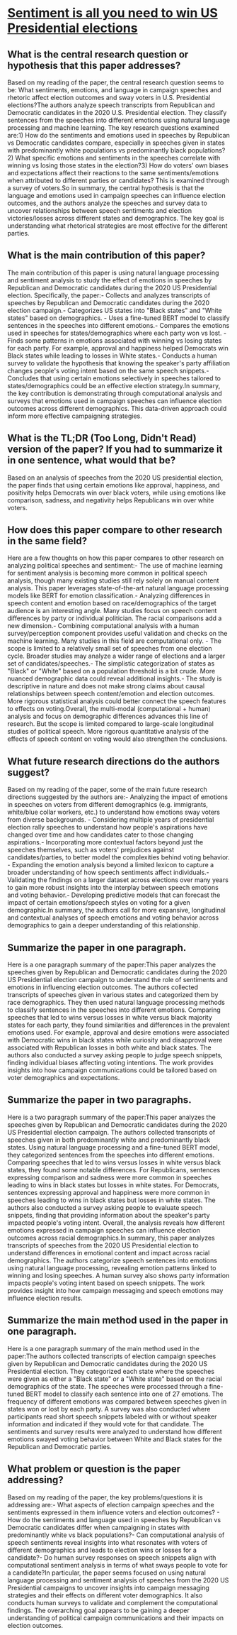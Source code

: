 # [Sentiment is all you need to win US Presidential elections](https://arxiv.org/abs/2209.13487)

## What is the central research question or hypothesis that this paper addresses?

 Based on my reading of the paper, the central research question seems to be: What sentiments, emotions, and language in campaign speeches and rhetoric affect election outcomes and sway voters in U.S. Presidential elections?The authors analyze speech transcripts from Republican and Democratic candidates in the 2020 U.S. Presidential election. They classify sentences from the speeches into different emotions using natural language processing and machine learning. The key research questions examined are:1) How do the sentiments and emotions used in speeches by Republican vs Democratic candidates compare, especially in speeches given in states with predominantly white populations vs predominantly black populations? 2) What specific emotions and sentiments in the speeches correlate with winning vs losing those states in the election?3) How do voters' own biases and expectations affect their reactions to the same sentiments/emotions when attributed to different parties or candidates? This is examined through a survey of voters.So in summary, the central hypothesis is that the language and emotions used in campaign speeches can influence election outcomes, and the authors analyze the speeches and survey data to uncover relationships between speech sentiments and election victories/losses across different states and demographics. The key goal is understanding what rhetorical strategies are most effective for the different parties.


## What is the main contribution of this paper?

 The main contribution of this paper is using natural language processing and sentiment analysis to study the effect of emotions in speeches by Republican and Democratic candidates during the 2020 US Presidential election. Specifically, the paper:- Collects and analyzes transcripts of speeches by Republican and Democratic candidates during the 2020 election campaign.- Categorizes US states into "Black states" and "White states" based on demographics. - Uses a fine-tuned BERT model to classify sentences in the speeches into different emotions.- Compares the emotions used in speeches for states/demographics where each party won vs lost. - Finds some patterns in emotions associated with winning vs losing states for each party. For example, approval and happiness helped Democrats win Black states while leading to losses in White states.- Conducts a human survey to validate the hypothesis that knowing the speaker's party affiliation changes people's voting intent based on the same speech snippets.- Concludes that using certain emotions selectively in speeches tailored to states/demographics could be an effective election strategy.In summary, the key contribution is demonstrating through computational analysis and surveys that emotions used in campaign speeches can influence election outcomes across different demographics. This data-driven approach could inform more effective campaigning strategies.


## What is the TL;DR (Too Long, Didn't Read) version of the paper? If you had to summarize it in one sentence, what would that be?

 Based on an analysis of speeches from the 2020 US presidential election, the paper finds that using certain emotions like approval, happiness, and positivity helps Democrats win over black voters, while using emotions like comparison, sadness, and negativity helps Republicans win over white voters.


## How does this paper compare to other research in the same field?

 Here are a few thoughts on how this paper compares to other research on analyzing political speeches and sentiment:- The use of machine learning for sentiment analysis is becoming more common in political speech analysis, though many existing studies still rely solely on manual content analysis. This paper leverages state-of-the-art natural language processing models like BERT for emotion classification.- Analyzing differences in speech content and emotion based on race/demographics of the target audience is an interesting angle. Many studies focus on speech content differences by party or individual politician. The racial comparisons add a new dimension.- Combining computational analysis with a human survey/perception component provides useful validation and checks on the machine learning. Many studies in this field are computational only. - The scope is limited to a relatively small set of speeches from one election cycle. Broader studies may analyze a wider range of elections and a larger set of candidates/speeches.- The simplistic categorization of states as "Black" or "White" based on a population threshold is a bit crude. More nuanced demographic data could reveal additional insights.- The study is descriptive in nature and does not make strong claims about causal relationships between speech content/emotion and election outcomes. More rigorous statistical analysis could better connect the speech features to effects on voting.Overall, the multi-modal (computational + human) analysis and focus on demographic differences advances this line of research. But the scope is limited compared to large-scale longitudinal studies of political speech. More rigorous quantitative analysis of the effects of speech content on voting would also strengthen the conclusions.


## What future research directions do the authors suggest?

 Based on my reading of the paper, some of the main future research directions suggested by the authors are:- Analyzing the impact of emotions in speeches on voters from different demographics (e.g. immigrants, white/blue collar workers, etc.) to understand how emotions sway voters from diverse backgrounds. - Considering multiple years of presidential election rally speeches to understand how people's aspirations have changed over time and how candidates cater to those changing aspirations.- Incorporating more contextual factors beyond just the speeches themselves, such as voters' prejudices against candidates/parties, to better model the complexities behind voting behavior.  - Expanding the emotion analysis beyond a limited lexicon to capture a broader understanding of how speech sentiments affect individuals.- Validating the findings on a larger dataset across elections over many years to gain more robust insights into the interplay between speech emotions and voting behavior.- Developing predictive models that can forecast the impact of certain emotions/speech styles on voting for a given demographic.In summary, the authors call for more expansive, longitudinal and contextual analyses of speech emotions and voting behavior across demographics to gain a deeper understanding of this relationship.


## Summarize the paper in one paragraph.

 Here is a one paragraph summary of the paper:This paper analyzes the speeches given by Republican and Democratic candidates during the 2020 US Presidential election campaign to understand the role of sentiments and emotions in influencing election outcomes. The authors collected transcripts of speeches given in various states and categorized them by race demographics. They then used natural language processing methods to classify sentences in the speeches into different emotions. Comparing speeches that led to wins versus losses in white versus black majority states for each party, they found similarities and differences in the prevalent emotions used. For example, approval and desire emotions were associated with Democratic wins in black states while curiosity and disapproval were associated with Republican losses in both white and black states. The authors also conducted a survey asking people to judge speech snippets, finding individual biases affecting voting intentions. The work provides insights into how campaign communications could be tailored based on voter demographics and expectations.


## Summarize the paper in two paragraphs.

 Here is a two paragraph summary of the paper:This paper analyzes the speeches given by Republican and Democratic candidates during the 2020 US Presidential election campaign. The authors collected transcripts of speeches given in both predominantly white and predominantly black states. Using natural language processing and a fine-tuned BERT model, they categorized sentences from the speeches into different emotions. Comparing speeches that led to wins versus losses in white versus black states, they found some notable differences. For Republicans, sentences expressing comparison and sadness were more common in speeches leading to wins in black states but losses in white states. For Democrats, sentences expressing approval and happiness were more common in speeches leading to wins in black states but losses in white states. The authors also conducted a survey asking people to evaluate speech snippets, finding that providing information about the speaker's party impacted people's voting intent. Overall, the analysis reveals how different emotions expressed in campaign speeches can influence election outcomes across racial demographics.In summary, this paper analyzes transcripts of speeches from the 2020 US Presidential election to understand differences in emotional content and impact across racial demographics. The authors categorize speech sentences into emotions using natural language processing, revealing emotion patterns linked to winning and losing speeches. A human survey also shows party information impacts people's voting intent based on speech snippets. The work provides insight into how campaign messaging and speech emotions may influence election results.


## Summarize the main method used in the paper in one paragraph.

 Here is a one paragraph summary of the main method used in the paper:The authors collected transcripts of election campaign speeches given by Republican and Democratic candidates during the 2020 US Presidential election. They categorized each state where the speeches were given as either a "Black state" or a "White state" based on the racial demographics of the state. The speeches were processed through a fine-tuned BERT model to classify each sentence into one of 27 emotions. The frequency of different emotions was compared between speeches given in states won or lost by each party. A survey was also conducted where participants read short speech snippets labeled with or without speaker information and indicated if they would vote for that candidate. The sentiments and survey results were analyzed to understand how different emotions swayed voting behavior between White and Black states for the Republican and Democratic parties.


## What problem or question is the paper addressing?

 Based on my reading of the paper, the key problems/questions it is addressing are:- What aspects of election campaign speeches and the sentiments expressed in them influence voters and election outcomes? - How do the sentiments and language used in speeches by Republican vs Democratic candidates differ when campaigning in states with predominantly white vs black populations?- Can computational analysis of speech sentiments reveal insights into what resonates with voters of different demographics and leads to election wins or losses for a candidate?- Do human survey responses on speech snippets align with computational sentiment analysis in terms of what sways people to vote for a candidate?In particular, the paper seems focused on using natural language processing and sentiment analysis of speeches from the 2020 US Presidential campaigns to uncover insights into campaign messaging strategies and their effects on different voter demographics. It also conducts human surveys to validate and complement the computational findings. The overarching goal appears to be gaining a deeper understanding of political campaign communications and their impacts on election outcomes.
